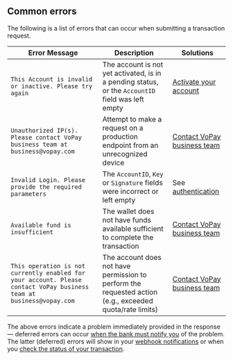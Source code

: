 ## Common errors

The following is a list of errors that can occur when submitting a transaction request.

| Error Message | Description | Solutions |
| ---------- | ----------- | -------- |
| `This Account is invalid or inactive. Please try again` | The account is not yet activated, is in a pending status, or the `AccountID` field was left empty | [Activate your account](https://vopay.com/api-sandbox/accounts/activate) |
| `Unauthorized IP(s). Please contact VoPay business team at business@vopay.com` | Attempt to make a request on a production endpoint from an unrecognized device | [Contact VoPay business team](https://vopay.com/api-sandbox/contact) |
| `Invalid Login. Please provide the required parameters` | The `AccountID`, `Key` or `Signature` fields were incorrect or left empty | See [authentication](#authentication) |
| `Available fund is insufficient` | The wallet does not have funds available sufficient to complete the transaction | [Contact VoPay business team](https://vopay.com/api-sandbox/contact) |
| `This operation is not currently enabled for your account. Please contact VoPay business team at business@vopay.com` | The account does not have permission to perform the requested action (e.g., exceeded quota/rate limits) | [Contact VoPay business team](https://vopay.com/api-sandbox/contact) |

The above errors indicate a problem immediately provided in the response &mdash; deferred errors can occur [when the bank must notify you](#invalid-account-info) of the problem. The latter (deferred) errors will show in your [webhook notifications](#setup-webhook-notifications) or when you [check the status of your transaction](#polling-for-transaction-statuses).

<!--   - troubleshooting.md -->
<!--   - when-do-transactions-fail.md -->

<!--   - common-errors.md -->

<!--   - flagged-transactions.md -->
<!--   - nsfs.md -->
<!--   - nsf-checks.md -->
<!--   - invalid-account-info.md -->
<!--   - other-errors.md -->
<!--   - other-transaction-requests.md -->
<!--   - cancel.md -->
<!--   - refund.md -->
<!--   - removing-flags.md -->
